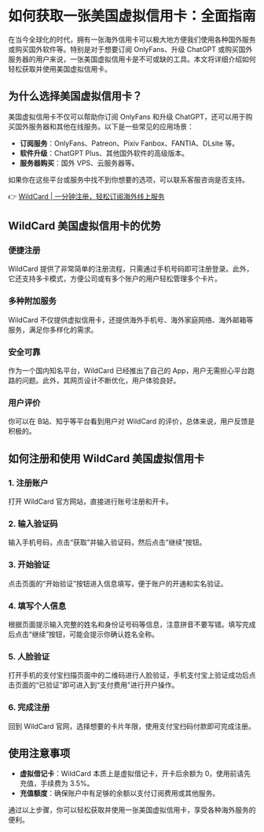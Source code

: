 # 如何获取一张美国虚拟信用卡：全面指南

在当今全球化的时代，拥有一张海外信用卡可以极大地方便我们使用各种国外服务或购买国外软件等。特别是对于想要订阅 OnlyFans、升级 ChatGPT 或购买国外服务器的用户来说，一张美国虚拟信用卡是不可或缺的工具。本文将详细介绍如何轻松获取并使用美国虚拟信用卡。

## 为什么选择美国虚拟信用卡？

美国虚拟信用卡不仅可以帮助你订阅 OnlyFans 和升级 ChatGPT，还可以用于购买国外服务器和其他在线服务。以下是一些常见的应用场景：

- **订阅服务**：OnlyFans、Patreon、Pixiv Fanbox、FANTIA、DLsite 等。
- **软件升级**：ChatGPT Plus、其他国外软件的高级版本。
- **服务器购买**：国外 VPS、云服务器等。

如果你在这些平台或服务中找不到你想要的选项，可以联系客服咨询是否支持。

👉 [WildCard | 一分钟注册，轻松订阅海外线上服务](https://bbtdd.com/WildCard)

## WildCard 美国虚拟信用卡的优势

### 便捷注册
WildCard 提供了非常简单的注册流程，只需通过手机号码即可注册登录。此外，它还支持多卡模式，方便公司或有多个账户的用户轻松管理多个卡片。

### 多种附加服务
WildCard 不仅提供虚拟信用卡，还提供海外手机号、海外家庭网络、海外邮箱等服务，满足你多样化的需求。

### 安全可靠
作为一个国内知名平台，WildCard 已经推出了自己的 App，用户无需担心平台跑路的问题。此外，其网页设计不断优化，用户体验良好。

### 用户评价
你可以在 B站、知乎等平台看到用户对 WildCard 的评价，总体来说，用户反馈是积极的。

## 如何注册和使用 WildCard 美国虚拟信用卡

### 1. 注册账户
打开 WildCard 官方网站，直接进行账号注册和开卡。

### 2. 输入验证码
输入手机号码，点击“获取”并输入验证码，然后点击“继续”按钮。

### 3. 开始验证
点击页面的“开始验证”按钮进入信息填写，便于账户的开通和实名验证。

### 4. 填写个人信息
根据页面提示输入完整的姓名和身份证号码等信息，注意拼音不要写错。填写完成后点击“继续”按钮，可能会提示你确认姓名全称。

### 5. 人脸验证
打开手机的支付宝扫描页面中的二维码进行人脸验证，手机支付宝上验证成功后点击页面的“已验证”即可进入到“支付费用”进行开户操作。

### 6. 完成注册
回到 WildCard 官网，选择想要的卡片年限，使用支付宝扫码付款即可完成注册。

## 使用注意事项

- **虚拟借记卡**：WildCard 本质上是虚拟借记卡，开卡后余额为 0，使用前请先充值，手续费为 3.5%。
- **充值额度**：确保账户中有足够的余额以支付订阅费用或其他服务。

通过以上步骤，你可以轻松获取并使用一张美国虚拟信用卡，享受各种海外服务的便利。